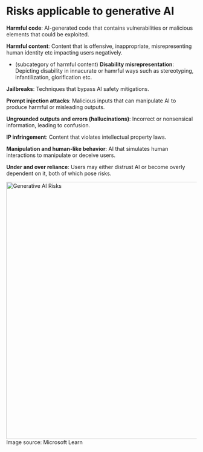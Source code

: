 # Risks applicable to generative AI 

  **Harmful code**: AI-generated code that contains vulnerabilities or malicious elements that could be exploited.
  
  **Harmful content**: Content that is offensive, inappropriate, misrepresenting human identity etc impacting users negatively.
  
  - (subcategory of harmful content) **Disability misrepresentation**: Depicting disability in innacurate or hamrful ways such as stereotyping, infantilization, glorification etc. 
    
  **Jailbreaks**: Techniques that bypass AI safety mitigations.
  
  **Prompt injection attacks**: Malicious inputs that can manipulate AI to produce harmful or misleading outputs.
  
  **Ungrounded outputs and errors (hallucinations)**: Incorrect or nonsensical information, leading to confusion.
  
  **IP infringement**: Content that violates intellectual property laws.
  
  **Manipulation and human-like behavior**: AI that simulates human interactions to manipulate or deceive users.
  
  **Under and over reliance**: Users may either distrust AI or become overly dependent on it, both of which pose risks.

  <img width="679" alt="Generative AI Risks " src="https://github.com/user-attachments/assets/87e2e38e-6b6f-4141-a59e-7845d94183f1" />
  Image source: Microsoft Learn

